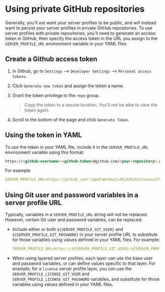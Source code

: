 # Using private GitHub repositories

Generally, you'll not want your server profiles to be public, and will instead want to persist your server profiles in private GitHub repositories. To use server profiles with private repositories, you'll need to generate an access token in GitHub, then specify the access token in the URL you assign to the `SERVER_PROFILE_URL` environment variable in your YAML files.

## Create a Github access token

1. In Github, go to `Settings` --> `Developer Settings` --> `Personal access tokens`.
2. Click `Generate new token` and assign the token a name.
3. Grant the token privilege to the `repo` group.

    > Copy the token to a secure location. You'll not be able to view the token again.

4. Scroll to the bottom of the page and click `Generate Token`.

## Using the token in YAML

To use the token in your YAML file, include it in the `SERVER_PROFILE_URL` environment variable using this format:
```html
https://<github-username>:<github-token>@github.com/<your-repository>.git
```

For example:
```yaml
SERVER_PROFILE_URL=https://github_user:zqb4famrbadjv39jdi6shvl1xvozut7tamd5v6eva@github.com/pingidentity/server_profile.git
```

## Using Git user and password variables in a server profile URL

Typically, variables in a `SERVER_PROFILE_URL` string will not be replaced. However, certain Git user and password variables, can be replaced:

* Include either or both `${SERVER_PROFILE_GIT_USER}` and `${SERVER_PROFILE_GIT_PASSWORD}` in your server profile URL to substitute for those variables using values defined in your YAML files. For example:

  ```yaml
  SERVER_PROFILE_URL=https://${SERVER_PROFILE_GIT_USER}:${SERVER_PROFILE_GIT_PASSWORD}@github.com/pingidentity/server_profile.git
  ```

* When using layered server profiles, each layer can use the base user and password variables, or can define values specific to that layer. For example, for a `license` server profile layer, you can use the `SERVER_PROFILE_LICENSE_GIT_USER` and `SERVER_PROFILE_LICENSE_GIT_PASSWORD` variables, and substitute for those variables using values defined in your YAML files.

